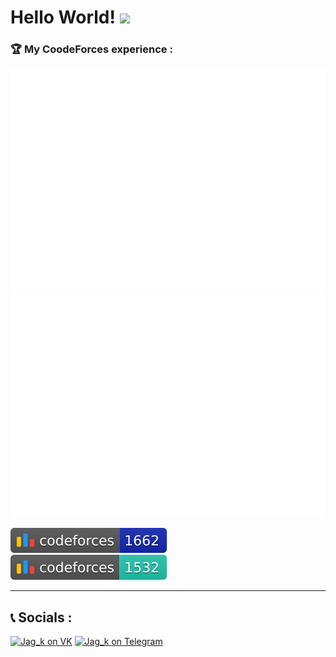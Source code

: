 # Hello World! <img src="https://media.giphy.com/media/hvRJCLFzcasrR4ia7z/giphy.gif" width="30px"/>

### :trophy: My CoodeForces experience :

![](https://raw.githubusercontent.com/chu65536/cf-stats/main/output/light_card.svg#gh-dark-mode-only)
![](https://raw.githubusercontent.com/chu65536/cf-stats/main/output/light_card.svg#gh-light-mode-only)

![](https://raw.githubusercontent.com/chu65536/cf-stats/main/output/max_rating.svg)
![](https://raw.githubusercontent.com/chu65536/cf-stats/main/output/rating.svg)

_____

## 📞 Socials : 

<!--START_SECTION:links type=connect-->
<a href="https://vk.com/id196888076"><picture><source media="(prefers-color-scheme: dark)" srcset="icons/vk.dark.png"><img alt="Jag_k on VK" src="https://upload.wikimedia.org/wikipedia/commons/thumb/8/82/Telegram_logo.svg/512px-Telegram_logo.svg.png" width="32px" height="32px"></picture></a>
<a href="https://t.me/feelconstantfear"><picture><source media="(prefers-color-scheme: dark)" srcset="icons/telegram.dark.png"><img alt="Jag_k on Telegram" src="https://upload.wikimedia.org/wikipedia/commons/thumb/8/82/Telegram_logo.svg/512px-Telegram_logo.svg.png" width="32px" height="32px"></picture></a>
<br/>
<!--END_SECTION:links-->
